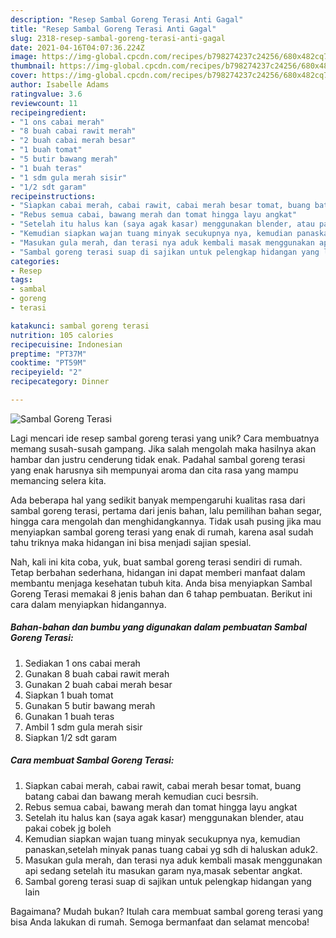 ```yaml
---
description: "Resep Sambal Goreng Terasi Anti Gagal"
title: "Resep Sambal Goreng Terasi Anti Gagal"
slug: 2318-resep-sambal-goreng-terasi-anti-gagal
date: 2021-04-16T04:07:36.224Z
image: https://img-global.cpcdn.com/recipes/b798274237c24256/680x482cq70/sambal-goreng-terasi-foto-resep-utama.jpg
thumbnail: https://img-global.cpcdn.com/recipes/b798274237c24256/680x482cq70/sambal-goreng-terasi-foto-resep-utama.jpg
cover: https://img-global.cpcdn.com/recipes/b798274237c24256/680x482cq70/sambal-goreng-terasi-foto-resep-utama.jpg
author: Isabelle Adams
ratingvalue: 3.6
reviewcount: 11
recipeingredient:
- "1 ons cabai merah"
- "8 buah cabai rawit merah"
- "2 buah cabai merah besar"
- "1 buah tomat"
- "5 butir bawang merah"
- "1 buah teras"
- "1 sdm gula merah sisir"
- "1/2 sdt garam"
recipeinstructions:
- "Siapkan cabai merah, cabai rawit, cabai merah besar tomat, buang batang cabai dan bawang merah kemudian cuci besrsih."
- "Rebus semua cabai, bawang merah dan tomat hingga layu angkat"
- "Setelah itu halus kan (saya agak kasar) menggunakan blender, atau pakai cobek jg boleh"
- "Kemudian siapkan wajan tuang minyak secukupnya nya, kemudian panaskan,setelah minyak panas tuang cabai yg sdh di haluskan aduk2."
- "Masukan gula merah, dan terasi nya aduk kembali masak menggunakan api sedang setelah itu masukan garam nya,masak sebentar angkat."
- "Sambal goreng terasi suap di sajikan untuk pelengkap hidangan yang lain"
categories:
- Resep
tags:
- sambal
- goreng
- terasi

katakunci: sambal goreng terasi 
nutrition: 105 calories
recipecuisine: Indonesian
preptime: "PT37M"
cooktime: "PT59M"
recipeyield: "2"
recipecategory: Dinner

---
```



![Sambal Goreng Terasi](https://img-global.cpcdn.com/recipes/b798274237c24256/680x482cq70/sambal-goreng-terasi-foto-resep-utama.jpg)

Lagi mencari ide resep sambal goreng terasi yang unik? Cara membuatnya memang susah-susah gampang. Jika salah mengolah maka hasilnya akan hambar dan justru cenderung tidak enak. Padahal sambal goreng terasi yang enak harusnya sih mempunyai aroma dan cita rasa yang mampu memancing selera kita.

Ada beberapa hal yang sedikit banyak mempengaruhi kualitas rasa dari sambal goreng terasi, pertama dari jenis bahan, lalu pemilihan bahan segar, hingga cara mengolah dan menghidangkannya. Tidak usah pusing jika mau menyiapkan sambal goreng terasi yang enak di rumah, karena asal sudah tahu triknya maka hidangan ini bisa menjadi sajian spesial.




Nah, kali ini kita coba, yuk, buat sambal goreng terasi sendiri di rumah. Tetap berbahan sederhana, hidangan ini dapat memberi manfaat dalam membantu menjaga kesehatan tubuh kita. Anda bisa menyiapkan Sambal Goreng Terasi memakai 8 jenis bahan dan 6 tahap pembuatan. Berikut ini cara dalam menyiapkan hidangannya.

<!--inarticleads1-->

##### Bahan-bahan dan bumbu yang digunakan dalam pembuatan Sambal Goreng Terasi:

1. Sediakan 1 ons cabai merah
1. Gunakan 8 buah cabai rawit merah
1. Gunakan 2 buah cabai merah besar
1. Siapkan 1 buah tomat
1. Gunakan 5 butir bawang merah
1. Gunakan 1 buah teras
1. Ambil 1 sdm gula merah sisir
1. Siapkan 1/2 sdt garam




<!--inarticleads2-->

##### Cara membuat Sambal Goreng Terasi:

1. Siapkan cabai merah, cabai rawit, cabai merah besar tomat, buang batang cabai dan bawang merah kemudian cuci besrsih.
1. Rebus semua cabai, bawang merah dan tomat hingga layu angkat
1. Setelah itu halus kan (saya agak kasar) menggunakan blender, atau pakai cobek jg boleh
1. Kemudian siapkan wajan tuang minyak secukupnya nya, kemudian panaskan,setelah minyak panas tuang cabai yg sdh di haluskan aduk2.
1. Masukan gula merah, dan terasi nya aduk kembali masak menggunakan api sedang setelah itu masukan garam nya,masak sebentar angkat.
1. Sambal goreng terasi suap di sajikan untuk pelengkap hidangan yang lain




Bagaimana? Mudah bukan? Itulah cara membuat sambal goreng terasi yang bisa Anda lakukan di rumah. Semoga bermanfaat dan selamat mencoba!
